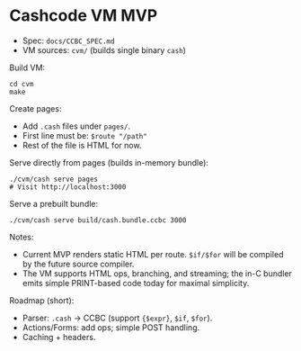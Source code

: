 # Cashcode VM MVP

- Spec: `docs/CCBC_SPEC.md`
- VM sources: `cvm/` (builds single binary `cash`)

Build VM:
```
cd cvm
make
```

Create pages:
- Add `.cash` files under `pages/`.
- First line must be: `$route "/path"`
- Rest of the file is HTML for now.

Serve directly from pages (builds in-memory bundle):
```
./cvm/cash serve pages
# Visit http://localhost:3000
```

Serve a prebuilt bundle:
```
./cvm/cash serve build/cash.bundle.ccbc 3000
```

Notes:
- Current MVP renders static HTML per route. `$if/$for` will be compiled by the future source compiler.
- The VM supports HTML ops, branching, and streaming; the in-C bundler emits simple PRINT-based code today for maximal simplicity.

Roadmap (short):
- Parser: `.cash` → CCBC (support `{$expr}`, `$if`, `$for`).
- Actions/Forms: add ops; simple POST handling.
- Caching + headers.
